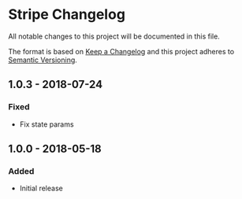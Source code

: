 # Stripe Changelog

All notable changes to this project will be documented in this file.

The format is based on [Keep a Changelog](http://keepachangelog.com/) and this project adheres to [Semantic Versioning](http://semver.org/).


## 1.0.3 - 2018-07-24

### Fixed

*   Fix state params

## 1.0.0 - 2018-05-18

### Added

*   Initial release
